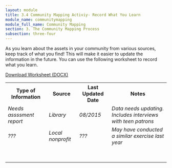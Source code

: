 ```yaml
---
layout: module
title: 3.4 Community Mapping Activiy- Record What You Learn
module_name: communitymapping
module_full_name: Community Mapping
section: 3. The Community Mapping Process
subsection: three-four
---
```


As you learn about the assets in your community from various sources, keep track of what you find! This will make it easier to update the information in the future. You can use the following worksheet to record what you learn.

<p><a href="docs/CommunityMapping_1A.docx">Download Worksheet (DOCX)</a></p>

<table class="worksheet">
<tr>
<th>Type of Information</th><th>Source</th><th>Last Updated Date</th><th>Notes</th>
</tr>
<tr><td><i>Needs assssment report</i></td><td><i>Library</i></td><td><i>08/2015</i></td><td><i>Data needs updating. Includes interviews with teen patrons</i></td></tr>
<tr><td><i>???</i></td><td><i>Local nonprofit</i></td><td><i>???</i></td><td><i>May have conducted a similar exercise last year</i></td></tr>
<tr><td></td><td></td><td></td><td></td></tr>
<tr><td></td><td></td><td></td><td></td></tr>
<tr><td></td><td></td><td></td><td></td></tr>
<tr><td></td><td></td><td></td><td></td></tr>
<tr><td></td><td></td><td></td><td></td></tr>
<tr><td></td><td></td><td></td><td></td></tr>
<tr><td></td><td></td><td></td><td></td></tr>
<tr><td></td><td></td><td></td><td></td></tr>
</table>
